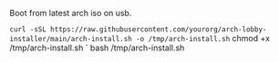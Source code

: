 Boot from latest arch iso on usb.

` curl -sSL https://raw.githubusercontent.com/yourorg/arch-lobby-installer/main/arch-install.sh -o /tmp/arch-install.sh
` chmod +x /tmp/arch-install.sh
` bash /tmp/arch-install.sh
